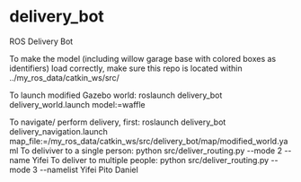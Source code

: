 # delivery_bot
ROS Delivery Bot

To make the model (including willow garage base with colored boxes as identifiers) load correctly, make sure this repo is located within ../my_ros_data/catkin_ws/src/

To launch modified Gazebo world: roslaunch delivery_bot delivery_world.launch model:=waffle

To navigate/ perform delivery, first: roslaunch delivery_bot delivery_navigation.launch map_file:=/my_ros_data/catkin_ws/src/delivery_bot/map/modified_world.yaml
To deliviver to a single person: python src/deliver_routing.py --mode 2 --name Yifei
To deliver to multiple people: python src/deliver_routing.py --mode 3 --namelist Yifei Pito Daniel